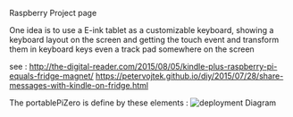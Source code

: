 Raspberry Project page

One idea is to use a E-ink tablet as a customizable keyboard, showing a keyboard layout on the screen and getting the touch event and transform them in keyboard keys
even a track pad somewhere on the screen

see :
  http://the-digital-reader.com/2015/08/05/kindle-plus-raspberry-pi-equals-fridge-magnet/
  https://petervojtek.github.io/diy/2015/07/28/share-messages-with-kindle-on-fridge.html


The portablePiZero is define by these elements :
![deployment Diagram](http://uml.mvnsearch.org/github/magneval/magneval.github.io/master/RaspberryPi/src/main/uml/portablePiZero.puml)
